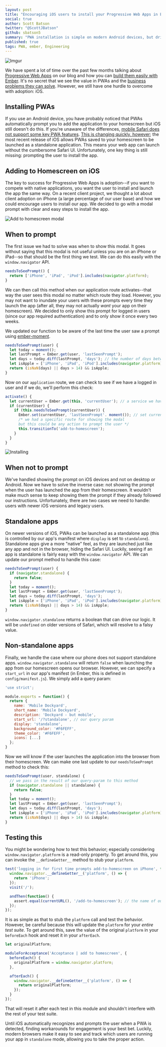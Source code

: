 ```yaml
---
layout: post
title: "Encouraging iOS users to install your Progressive Web Apps in Ember"
social: true
author: Scott Batson
twitter: "@ScottJBatson"
github: sbatson5
summary: "PWA installation is simple on modern Android devices, but driving installation and the native experience is a larger hurdle on iOS."
published: true
tags: PWA, ember, Engineering
---
```


![Imgur](https://i.imgur.com/XQEysi6.jpg)

We have spent a lot of time over the past few months talking about [Progressive Web Apps](https://dockyard.com/blog/categories/pwa) on our blog and how you can [build them easily with Ember](https://dockyard.com/blog/2017/07/20/how-to-build-a-pwa-with-ember). It's no secret that we see the value in PWAs and the [business problems they can solve](https://dockyard.com/blog/2017/05/03/five-business-problems-pwas-solve). However, we still have one hurdle to overcome with adoption: iOS.

## Installing PWAs
If you use an Android device, you have probably noticed that PWAs automatically prompt you to add the application to your homescreen but iOS still doesn't do this. If you're unaware of the differences, [mobile Safari does not support some key PWA features](https://dockyard.com/blog/2017/07/13/safari-ios-and-progressive-web-apps). [This is changing quickly, however](https://webkit.org/status/#specification-service-workers); the most recent release of iOS allows PWAs saved to your homescreen to be launched as a standalone application. This means your web app can launch without the cumbersome Safari UI. Unfortunately, one key thing is still missing: prompting the user to install the app.

## Adding to Homescreen on iOS
The key to success for Progressive Web Apps is adoption--if you want to compete with native applications, you want the user to install and launch the app the same way. On a recent client project, we thought a lot about client adoption on iPhone (a large percentage of our user base) and how we could encourage users to install our app. We decided to go with a modal prompt with clear and easy steps to install the app.

![Add to homescreen modal](https://i.imgur.com/gOZBWBH.png)

## When to prompt
The first issue we had to solve was when to show this modal. It goes without saying that this modal is not useful unless you are on an iPhone or iPad--so that should be the first thing we test. We can do this easily with the `window.navigator` API.

```javascript
needsToSeePrompt() {
  return ['iPhone', 'iPad', 'iPod'].includes(navigator.platform);
}
```

We can then call this method when our application route activates--that way the user sees this modal no matter which route they load. However, you may not want to inundate your users with these prompts every time they launch the app (after all, they may not actually _want_ your app on their homescreen). We decided to only show this prompt for logged in users (since our app required authentication) and to only show it once every two weeks.

We updated our function to be aware of the last time the user saw a prompt using [ember-moment](https://github.com/stefanpenner/ember-moment).

```javascript
needsToSeePrompt(user) {
  let today = moment();
  let lastPrompt = Ember.get(user, 'lastSeenPrompt');
  let days = today.diff(lastPrompt, 'days'); // the number of days between now and the last prompt
  let isApple = ['iPhone', 'iPad', 'iPod'].includes(navigator.platform);
  return (isNaN(days) || days > 14) && isApple;
}
```

Now on our `application` route, we can check to see if we have a logged in user and if we do, we'll perform this check:

```javascript
activate() {
  let currentUser = Ember.get(this, 'currentUser'); // a service we have to fetch user
  if (currentUser) {
    if (this.needsToSeePrompt(currentUser)) {
      Ember.set(currentUser, 'lastSeenPrompt'. moment()); // set current time for prompt
      /* we had a specific route for showing the modal
      but this could be any action to prompt the user */
      this.transitionTo('add-to-homescreen');
    }
  }
}
```

![Installing](https://i.imgur.com/7Zz2hEr.png)

## When not to prompt
We've handled showing the prompt on iOS devices and not on desktop or Android. Now we have to solve the inverse case: not showing the prompt when the user has launched the app from their homescreen. It wouldn't make much sense to keep showing them the prompt if they already followed our instructions. Unfortunately, there are two cases we need to handle: users with newer iOS versions and legacy users.

## Standalone apps
On newer versions of iOS, PWAs can be launched as a standalone app (this is controlled by our app's manifest where `display` is set to `standalone`). Standalone apps give a more "native" feel, as they are launched just like any app and not in the browser, hiding the Safari UI. Luckily, seeing if an app is standalone is fairly easy with the `window.navigator` API. We can update our prompt method to handle this case:

```javascript
needsToSeePrompt(user) {
  if (navigator.standalone) {
    return false;
  }
  let today = moment();
  let lastPrompt = Ember.get(user, 'lastSeenPrompt');
  let days = today.diff(lastPrompt, 'days');
  let isApple = ['iPhone', 'iPad', 'iPod'].includes(navigator.platform);
  return (isNaN(days) || days > 14) && isApple;
}
```

`window.navigator.standalone` returns a boolean that can drive our logic. It will be `undefined` on older versions of Safari, which will resolve to a falsy value.

## Non-standalone apps
Finally, we handle the case where our phone does not support standalone apps. `window.navigator.standalone` will return `false` when launching the app from our homescreen opens our browser. However, we can specify a `start_url` in our app's manifest (in Ember, this is defined in `config/manifest.js`). We simply add a query param:

```javascript
'use strict';

module.exports = function() {
  return {
    name: 'Mobile Dockyard',
    short_name: 'Mobile Dockyard',
    description: 'Dockyard - but mobile',
    start_url: '/?standalone', // our query param
    display: 'standalone',
    background_color: '#F6FEFF',
    theme_color: '#F6FEFF',
    icons: [...]
  };
}
```

Now we will know if the user launches the application into the browser from their homescreen. We can make one last update to our `needsToSeePrompt` method to check this:

```javascript
needsToSeePrompt(user, standalone) {
  // we pass in the result of our query-param to this method
  if (navigator.standalone || standalone) {
    return false;
  }
  let today = moment();
  let lastPrompt = Ember.get(user, 'lastSeenPrompt');
  let days = today.diff(lastPrompt, 'days');
  let isApple = ['iPhone', 'iPad', 'iPod'].includes(navigator.platform);
  return (isNaN(days) || days > 14) && isApple;
}
```

## Testing this
You might be wondering how to test this behavior; especially considering `window.navigator.platform` is a read-only property. To get around this, you can invoke the `__defineGetter__` method to stub your `platform`.

```javascript
test('logging in for first time prompts add-to-homescreen on iPhone', function(assert) {
  window.navigator.__defineGetter__('platform', () => {
    return 'iPhone';
  });
  visit('/');

  andThen(function() {
    assert.equal(currentURL(), '/add-to-homescreen'); // the name of our modal route
  });
});
```

It is as simple as that to stub the `platform` call and test the behavior. However, be careful because this will update the `platform` for your _entire test suite_. To get around this, save the value of the original `platform` in your `beforeEach` hook and reset it in your `afterEach`.

```javascript
let originalPlatform;

moduleForAcceptance('Acceptance | add to homescreen', {
  beforeEach() {
    originalPlatform = window.navigator.platform;
  },

  afterEach() {
    window.navigator.__defineGetter__('platform', () => {
      return originalPlatform;
    });
  }
});
```

That will reset it after each test in this module and shouldn't interfere with the rest of your test suite.

Until iOS automatically recognizes and prompts the user when a PWA is detected, finding workarounds for engagement is your best bet. Luckily, modern browsers make it easy to see and track which users are running your app in `standalone` mode, allowing you to take the proper action.

